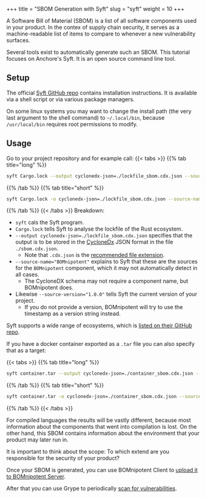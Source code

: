 +++
title = "SBOM Generation with Syft"
slug = "syft"
weight = 10
+++

A Software Bill of Material (SBOM) is a list of all software components used in your product. In the contex of supply chain security, it serves as a machine-readable list of items to compare to whenever a new vulnerability surfaces.

Several tools exist to automatically generate such an SBOM. This tutorial focuses on Anchore's Syft. It is an open source command line tool.

## Setup

The official [Syft GitHub repo](https://github.com/anchore/syft?tab=readme-ov-file#installation) contains installation instructions. It is available via a shell script or via various package managers.

On some linux systems you may want to change the install path (the very last argument to the shell command) to `~/.local/bin`, because `/usr/local/bin` requires root permissions to modify.

## Usage

Go to your project repository and for example call:
{{< tabs >}}
{{% tab title="long" %}}
```bash
syft Cargo.lock --output cyclonedx-json=./lockfile_sbom.cdx.json --source-name="BOMnipotent" --source-version="1.0.0"
```
{{% /tab %}}
{{% tab title="short" %}}
```bash
syft Cargo.lock -o cyclonedx-json=./lockfile_sbom.cdx.json --source-name="BOMnipotent" --source-version="1.0.0"
```
{{% /tab %}}
{{< /tabs >}}
Breakdown:
- `syft` cals the Syft program.
- `Cargo.lock` tells Syft to analyse the lockfile of the Rust ecosystem.
- `--output cyclonedx-json=./lockfile_sbom.cdx.json` specifies that the output is to be stored in the [CycloneDx](https://cyclonedx.org/) JSON format  in the file `./sbom.cdx.json`.
  - Note that `.cdx.json` is the [recommended file extension](https://cyclonedx.org/specification/overview/#recognized-file-patterns).
- `--source-name="BOMnipotent"` explains to Syft that these are the sources for the `BOMnipotent` component, which it may not automatically detect in all cases.
  - The CycloneDX schema may not require a component name, but BOMnipotent does.
- Likewise `--source-version="1.0.0"` tells Syft the current version of your project.
  - If you do not provide a version, BOMnipotent will try to use the timestamp as a version string instead.

Syft supports a wide range of ecosystems, which is [listed on their GitHub repo](https://github.com/anchore/syft?tab=readme-ov-file#supported-ecosystems).

If you have a docker container exported as a `.tar` file you can also specify that as a target:

{{< tabs >}}
{{% tab title="long" %}}
```bash
syft container.tar --output cyclonedx-json=./container_sbom.cdx.json --source-name="BOMnipotent Container" --source-version=1.2.3
```
{{% /tab %}}
{{% tab title="short" %}}
```bash
syft container.tar -o cyclonedx-json=./container_sbom.cdx.json --source-name="BOMnipotent Container" --source-version=1.2.3
```
{{% /tab %}}
{{< /tabs >}}


For compiled languages the results will be vastly different, because most information about the components that went into compilation is lost. On the other hand, this SBOM contains information about the environment that your product may later run in.

It is important to think about the scope: To which extend are you responsible for the security of your product?

Once your SBOM is generated, you can use BOMnipotent Client to [upload it to BOMnipotent Server](//client/manager/doc-management/uploading-boms/).

After that you can use Grype to periodically [scan for vulnerabilities](/integration/grype).
